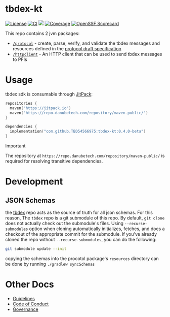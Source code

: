 # tbdex-kt

[![License](https://img.shields.io/github/license/TBD54566975/tbdex-kt)](https://github.com/TBD54566975/tbdex-kt/blob/main/LICENSE) [![CI](https://github.com/TBD54566975/tbdex-kt/actions/workflows/ci.yaml/badge.svg)](https://github.com/TBD54566975/tbdex-kt/actions/workflows/ci.yaml) [![](https://jitpack.io/v/TBD54566975/tbdex-kt.svg)](https://jitpack.io/#TBD54566975/tbdex-kt) [![Coverage](https://img.shields.io/codecov/c/gh/tbd54566975/tbdex-kt/main?logo=codecov&logoColor=FFFFFF&style=flat-square&token=YI87CKF1LI)](https://codecov.io/github/TBD54566975/tbdex-kt) [![OpenSSF Scorecard](https://api.securityscorecards.dev/projects/github.com/TBD54566975/tbdex-kt/badge)](https://securityscorecards.dev/viewer/?uri=github.com/TBD54566975/tbdex-kt)

This repo contains 2 jvm packages:

* [`/protocol`](./protocol/) - create, parse, verify, and validate the tbdex messages and resources defined in
  the [protocol draft specification](https://github.com/TBD54566975/tbdex/blob/main/specs/protocol/README.md)
* [`/httpclient`](./httpclient) - An HTTP client that can be used to send tbdex messages to PFIs

# Usage

tbdex sdk is consumable through [JitPack](https://jitpack.io):

```kotlin
repositories {
  maven("https://jitpack.io")
  maven("https://repo.danubetech.com/repository/maven-public/")
}

dependencies {
  implementation("com.github.TBD54566975:tbdex-kt:0.4.0-beta")
}
```

> [!IMPORTANT]
> The repository at `https://repo.danubetech.com/repository/maven-public/` is required for resolving transitive
> dependencies.

# Development

## JSON Schemas

the [tbdex]() repo acts as the source of truth for all json schemas. For this reason, The `tbdex` repo is a git
submodule
of this repo. By default, `git clone` does not actually check out the submodule's files. Using `--recurse-submodules`
option when cloning automatically initializes, fetches, and does a checkout of the appropriate commit for the submodule.
If you've already cloned the repo without `--recurse-submodules`, you can do the following:

```bash
git submodule update --init
```

copying the schemas into the procotol package's `resources` directory can be done by running `./gradlew syncSchemas`

# Other Docs

* [Guidelines](./CONVENTIONS.md)
* [Code of Conduct](./CODE_OF_CONDUCT.md)
* [Governance](./GOVERNANCE.md)
